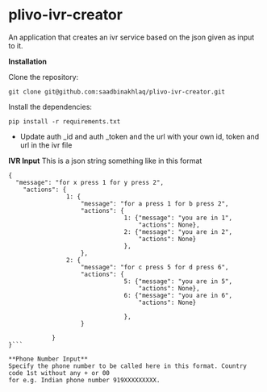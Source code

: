 plivo-ivr-creator
=================

An application that creates an ivr service based on the json  given as input to it.


**Installation**

Clone the repository:
```
git clone git@github.com:saadbinakhlaq/plivo-ivr-creator.git
```

Install the dependencies:
```
pip install -r requirements.txt
```

* Update auth    _id and auth    _token and the url with your own id, token and url in the ivr file


**IVR Input**
This is a json string something like in this format
```
{
  "message": "for x press 1 for y press 2",
	"actions": {
				1: {
					"message": "for a press 1 for b press 2",
					"actions": {
								1: {"message": "you are in 1",
									"actions": None},
								2: {"message": "you are in 2",
									"actions": None}
								},
					},
				2: {
					"message": "for c press 5 for d press 6",
					"actions": {
								5: {"message": "you are in 5",
									"actions": None},
								6: {"message": "you are in 6",
									"actions": None}

								},
					}

			}
}```

**Phone Number Input**
Specify the phone number to be called here in this format. Country code 1st without any + or 00 
for e.g. Indian phone number 919XXXXXXXXX.
